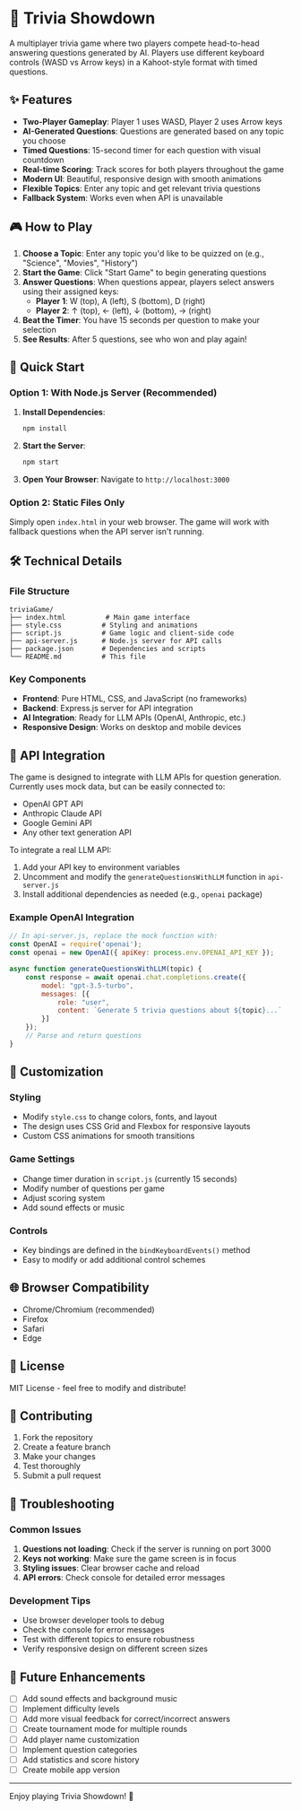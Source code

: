 # 🧠 Trivia Showdown

A multiplayer trivia game where two players compete head-to-head answering questions generated by AI. Players use different keyboard controls (WASD vs Arrow keys) in a Kahoot-style format with timed questions.

## ✨ Features

- **Two-Player Gameplay**: Player 1 uses WASD, Player 2 uses Arrow keys
- **AI-Generated Questions**: Questions are generated based on any topic you choose
- **Timed Questions**: 15-second timer for each question with visual countdown
- **Real-time Scoring**: Track scores for both players throughout the game
- **Modern UI**: Beautiful, responsive design with smooth animations
- **Flexible Topics**: Enter any topic and get relevant trivia questions
- **Fallback System**: Works even when API is unavailable

## 🎮 How to Play

1. **Choose a Topic**: Enter any topic you'd like to be quizzed on (e.g., "Science", "Movies", "History")
2. **Start the Game**: Click "Start Game" to begin generating questions
3. **Answer Questions**: When questions appear, players select answers using their assigned keys:
   - **Player 1**: W (top), A (left), S (bottom), D (right)
   - **Player 2**: ↑ (top), ← (left), ↓ (bottom), → (right)
4. **Beat the Timer**: You have 15 seconds per question to make your selection
5. **See Results**: After 5 questions, see who won and play again!

## 🚀 Quick Start

### Option 1: With Node.js Server (Recommended)

1. **Install Dependencies**:
   ```bash
   npm install
   ```

2. **Start the Server**:
   ```bash
   npm start
   ```

3. **Open Your Browser**:
   Navigate to `http://localhost:3000`

### Option 2: Static Files Only

Simply open `index.html` in your web browser. The game will work with fallback questions when the API server isn't running.

## 🛠️ Technical Details

### File Structure
```
triviaGame/
├── index.html          # Main game interface
├── style.css          # Styling and animations
├── script.js          # Game logic and client-side code
├── api-server.js      # Node.js server for API calls
├── package.json       # Dependencies and scripts
└── README.md          # This file
```

### Key Components

- **Frontend**: Pure HTML, CSS, and JavaScript (no frameworks)
- **Backend**: Express.js server for API integration
- **AI Integration**: Ready for LLM APIs (OpenAI, Anthropic, etc.)
- **Responsive Design**: Works on desktop and mobile devices

## 🔧 API Integration

The game is designed to integrate with LLM APIs for question generation. Currently uses mock data, but can be easily connected to:

- OpenAI GPT API
- Anthropic Claude API
- Google Gemini API
- Any other text generation API

To integrate a real LLM API:

1. Add your API key to environment variables
2. Uncomment and modify the `generateQuestionsWithLLM` function in `api-server.js`
3. Install additional dependencies as needed (e.g., `openai` package)

### Example OpenAI Integration

```javascript
// In api-server.js, replace the mock function with:
const OpenAI = require('openai');
const openai = new OpenAI({ apiKey: process.env.OPENAI_API_KEY });

async function generateQuestionsWithLLM(topic) {
    const response = await openai.chat.completions.create({
        model: "gpt-3.5-turbo",
        messages: [{
            role: "user",
            content: `Generate 5 trivia questions about ${topic}...`
        }]
    });
    // Parse and return questions
}
```

## 🎨 Customization

### Styling
- Modify `style.css` to change colors, fonts, and layout
- The design uses CSS Grid and Flexbox for responsive layouts
- Custom CSS animations for smooth transitions

### Game Settings
- Change timer duration in `script.js` (currently 15 seconds)
- Modify number of questions per game
- Adjust scoring system
- Add sound effects or music

### Controls
- Key bindings are defined in the `bindKeyboardEvents()` method
- Easy to modify or add additional control schemes

## 🌐 Browser Compatibility

- Chrome/Chromium (recommended)
- Firefox
- Safari
- Edge

## 📝 License

MIT License - feel free to modify and distribute!

## 🤝 Contributing

1. Fork the repository
2. Create a feature branch
3. Make your changes
4. Test thoroughly
5. Submit a pull request

## 🐛 Troubleshooting

### Common Issues

1. **Questions not loading**: Check if the server is running on port 3000
2. **Keys not working**: Make sure the game screen is in focus
3. **Styling issues**: Clear browser cache and reload
4. **API errors**: Check console for detailed error messages

### Development Tips

- Use browser developer tools to debug
- Check the console for error messages
- Test with different topics to ensure robustness
- Verify responsive design on different screen sizes

## 🎯 Future Enhancements

- [ ] Add sound effects and background music
- [ ] Implement difficulty levels
- [ ] Add more visual feedback for correct/incorrect answers
- [ ] Create tournament mode for multiple rounds
- [ ] Add player name customization
- [ ] Implement question categories
- [ ] Add statistics and score history
- [ ] Create mobile app version

---

Enjoy playing Trivia Showdown! 🎉